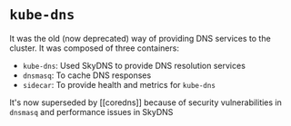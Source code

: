 # `kube-dns`
It was the old (now deprecated) way of providing DNS services to the cluster. It was composed of three containers:

* `kube-dns`: Used SkyDNS to provide DNS resolution services
* `dnsmasq`: To cache DNS responses
* `sidecar`: To provide health and metrics for `kube-dns`

It's now superseded by [[coredns]] because of security vulnerabilities in `dnsmasq` and performance issues in SkyDNS
